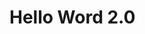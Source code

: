 <Prueba html>
<html>
<head>
    <meta charset="UTF-8" />
    <title>Anachuchu</title>
</head>
<body>
    <h1>Hello Word 2.0</h1>
</body>
</html>